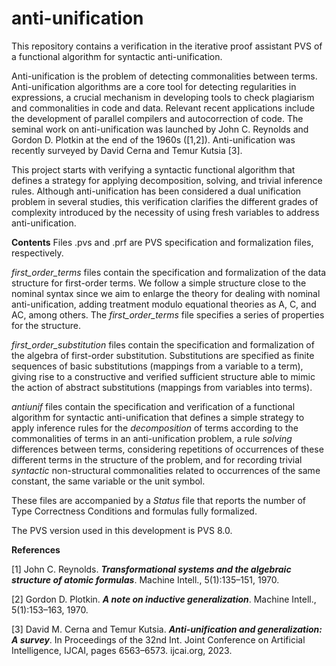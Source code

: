 # anti-unification

This repository contains a verification in the iterative proof assistant PVS of a functional algorithm for syntactic anti-unification.

Anti-unification is the problem of detecting commonalities between terms. Anti-unification algorithms are a core tool for detecting regularities in expressions, a crucial mechanism in developing tools to check plagiarism and commonalities in code and data.  Relevant recent applications include the development of parallel compilers and autocorrection of code. The seminal work on anti-unification was launched by John C. Reynolds and Gordon D. Plotkin at the end of the 1960s ([1,2]). Anti-unification was recently surveyed by David Cerna and Temur Kutsia  [3].

This project starts with verifying a syntactic functional algorithm that defines a strategy for applying decomposition, solving, and trivial inference rules.  Although anti-unification has been considered a dual unification problem in several studies, this verification clarifies the different grades of complexity introduced by the necessity of using fresh variables to address anti-unification. 

**Contents**
Files .pvs and .prf are PVS specification and formalization files, respectively. 

_first_order_terms_ files contain the specification and formalization of the data structure for first-order terms.  We follow a simple structure close to the nominal syntax since we aim to enlarge the theory for dealing with nominal anti-unification, adding treatment modulo equational theories as A, C, and AC, among others. The _first_order_terms_ file specifies a series of properties for the structure. 

_first_order_substitution_ files contain the specification and formalization of the algebra of first-order substitution.  Substitutions are specified as finite sequences of basic substitutions (mappings from a variable to a term), giving rise to a constructive and verified sufficient structure able to mimic the action of abstract substitutions (mappings from variables into terms). 

_antiunif_ files contain the specification and verification of a functional algorithm for syntactic anti-unification that defines a simple strategy to apply inference rules for the _decomposition_ of terms according to the commonalities of terms in an anti-unification problem,  a rule _solving_ differences between terms, considering repetitions of occurrences of these different terms in the structure of the problem, and for recording trivial _syntactic_ non-structural commonalities related to occurrences of the same constant, the same variable or the unit symbol.  

These files are accompanied by a _Status_ file that reports the number of Type Correctness Conditions and formulas fully formalized. 

The PVS version used in this development is PVS 8.0. 

**References**

[1] John C. Reynolds. **_Transformational systems and the algebraic structure
of atomic formulas_**. Machine Intell., 5(1):135–151, 1970.

[2] Gordon D. Plotkin. _**A note on inductive generalization**_. Machine Intell.,
5(1):153–163, 1970.

[3] David M. Cerna and Temur Kutsia. _**Anti-unification and generalization:
      A survey**_. In Proceedings of the 32nd Int. Joint Conference on Artificial
      Intelligence, IJCAI, pages 6563–6573. ijcai.org, 2023.
